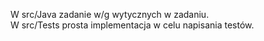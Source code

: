 W src/Java zadanie w/g wytycznych w zadaniu.<br>
W src/Tests prosta implementacja w celu napisania testów.
